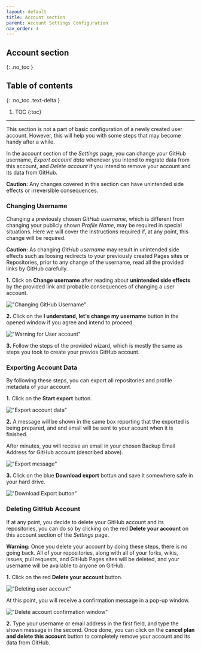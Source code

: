 ```yaml
---
layout: default
title: Account section
parent: Account Settings Configuration
nav_order: 4
---
```


## Account section
{: .no_toc }

## Table of contents
{: .no_toc .text-delta }

1. TOC
{:toc}

---

This section is not a part of basic configuration of a newly created user account. However, this will help you with some steps that may become handy after a while.

In the account section of the _Settings_ page, you can change your GitHub username, _Export account data_ whenever you intend to migrate data from this account, and _Delete account_ if you intend to remove your account and its data from GitHub.

**Caution:** Any changes covered in this section can have unintended side effects or irreversible consequences.

### Changing Username

Changing a previously chosen _GitHub username_, which is different from changing your publicly shown _Profile Name_, may be required in special situations. Here we will cover the instructions required if, at any point, this change will be required.

**Caution:** As changing _GitHub username_ may result in unintended side effects such as loosing redirects to your previously created Pages sites or Repositories, prior to any change of the username, read all the provided links by GitHub carefully.

**1.** Click on **Change username** after reading about **unintended side effects** by the provided link and probable consequences of changing a user account.

!["Changing GitHub Username"](https://github.com/orion13579/COMM-2216-SetE-Group6/blob/gh-pages/assets/images/ChangingUsername.png?raw=true)

**2.** Click on the **I understand, let's change my username** button in the opened window if you agree and intend to proceed.

!["Warning for User account"](https://github.com/orion13579/COMM-2216-SetE-Group6/blob/gh-pages/assets/images/UseraccountChangeWarning.png?raw=true)

**3.** Follow the steps of the provided wizard, which is mostly the same as steps you took to create your previos GitHub account.

### Exporting Account Data

By following these steps, you can export all repositories and profile metadata of your account.

**1.** Click on the **Start export** button.

!["Export account data"](https://github.com/orion13579/COMM-2216-SetE-Group6/blob/gh-pages/assets/images/ExportingAccountData.png?raw=true)

**2.** A message will be shown in the same box reporting that the exported is being prepared, and and email will be sent to your acount when it is finished.

After minutes, you will receive an email in your chosen Backup Email Address for GitHub account (described above).

!["Export message"](https://github.com/orion13579/COMM-2216-SetE-Group6/blob/gh-pages/assets/images/ExportInProgress.png?raw=true)

**3.** Click on the blue **Download export** bottun and save it somewhere safe in your hard drive.

!["Download Export button"](https://github.com/orion13579/COMM-2216-SetE-Group6/blob/gh-pages/assets/images/DownloadExport.png?raw=true)

### Deleting GitHub Account

If at any point, you decide to delete your GitHub account and its repositories, you can do so by clicking on the red **Delete your account** on this account section of the _Settings_ page.

**Warning:** Once you delete your account by doing these steps, there is no going back. All of your repositories, along with all of your forks, wikis, issues, pull requests, and GitHub Pages sites will be deleted, and your username will be available to anyone on GitHub.

**1.** Click on the red **Delete your account** button.

!["Deleting user account"](https://github.com/orion13579/COMM-2216-SetE-Group6/blob/gh-pages/assets/images/DeletingAccount.png?raw=true)

At this point, you will receive a confirmation message in a pop-up window.

!["Delete account confirmation window"](https://github.com/orion13579/COMM-2216-SetE-Group6/blob/gh-pages/assets/images/DeleteAccountConfirmation.png?raw=true)

**2.**  Type your username or email address in the first field, and type the shown message in the second. Once done, you can click on the **cancel plan and delete this account** button to completely remove your account and its data from GitHub.
